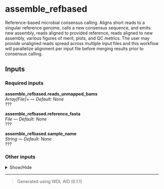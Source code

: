 # assemble_refbased
Reference-based microbial consensus calling. Aligns short reads to a singular reference genome, calls a new consensus sequence, and emits: new assembly, reads aligned to provided reference, reads aligned to new assembly, various figures of merit, plots, and QC metrics. The user may provide unaligned reads spread across multiple input files and this workflow will parallelize alignment per input file before merging results prior to consensus calling.

## Inputs


### Required inputs
<p name="assemble_refbased.reads_unmapped_bams">
        <b>assemble_refbased.reads_unmapped_bams</b><br />
        <i>Array[File]+ &mdash; Default: None</i><br />
        ???
</p>
<p name="assemble_refbased.reference_fasta">
        <b>assemble_refbased.reference_fasta</b><br />
        <i>File &mdash; Default: None</i><br />
        ???
</p>
<p name="assemble_refbased.sample_name">
        <b>assemble_refbased.sample_name</b><br />
        <i>String &mdash; Default: None</i><br />
        ???
</p>



### Other inputs
<details>
<summary> Show/Hide </summary>
<p name="assemble_refbased.align_to_ref.aligner">
        <b>assemble_refbased.align_to_ref.aligner</b><br />
        <i>String? &mdash; Default: "novoalign"</i><br />
        ???
</p>
<p name="assemble_refbased.align_to_ref.docker">
        <b>assemble_refbased.align_to_ref.docker</b><br />
        <i>String? &mdash; Default: "quay.io/broadinstitute/viral-core"</i><br />
        ???
</p>
<p name="assemble_refbased.align_to_ref.machine_mem_gb">
        <b>assemble_refbased.align_to_ref.machine_mem_gb</b><br />
        <i>Int? &mdash; Default: None</i><br />
        ???
</p>
<p name="assemble_refbased.align_to_ref.sample_name">
        <b>assemble_refbased.align_to_ref.sample_name</b><br />
        <i>String &mdash; Default: basename(basename(basename(reads_unmapped_bam,".bam"),".taxfilt"),".clean")</i><br />
        ???
</p>
<p name="assemble_refbased.align_to_self.aligner">
        <b>assemble_refbased.align_to_self.aligner</b><br />
        <i>String? &mdash; Default: "novoalign"</i><br />
        ???
</p>
<p name="assemble_refbased.align_to_self.docker">
        <b>assemble_refbased.align_to_self.docker</b><br />
        <i>String? &mdash; Default: "quay.io/broadinstitute/viral-core"</i><br />
        ???
</p>
<p name="assemble_refbased.align_to_self.machine_mem_gb">
        <b>assemble_refbased.align_to_self.machine_mem_gb</b><br />
        <i>Int? &mdash; Default: None</i><br />
        ???
</p>
<p name="assemble_refbased.align_to_self.sample_name">
        <b>assemble_refbased.align_to_self.sample_name</b><br />
        <i>String &mdash; Default: basename(basename(basename(reads_unmapped_bam,".bam"),".taxfilt"),".clean")</i><br />
        ???
</p>
<p name="assemble_refbased.call_consensus.docker">
        <b>assemble_refbased.call_consensus.docker</b><br />
        <i>String? &mdash; Default: "quay.io/broadinstitute/viral-assemble"</i><br />
        ???
</p>
<p name="assemble_refbased.call_consensus.machine_mem_gb">
        <b>assemble_refbased.call_consensus.machine_mem_gb</b><br />
        <i>Int? &mdash; Default: None</i><br />
        ???
</p>
<p name="assemble_refbased.call_consensus.major_cutoff">
        <b>assemble_refbased.call_consensus.major_cutoff</b><br />
        <i>Float? &mdash; Default: 0.5</i><br />
        ???
</p>
<p name="assemble_refbased.call_consensus.mark_duplicates">
        <b>assemble_refbased.call_consensus.mark_duplicates</b><br />
        <i>Boolean? &mdash; Default: false</i><br />
        ???
</p>
<p name="assemble_refbased.call_consensus.min_coverage">
        <b>assemble_refbased.call_consensus.min_coverage</b><br />
        <i>Int? &mdash; Default: 2</i><br />
        ???
</p>
<p name="assemble_refbased.ivar_trim.bam_basename">
        <b>assemble_refbased.ivar_trim.bam_basename</b><br />
        <i>String &mdash; Default: basename(aligned_bam,".bam")</i><br />
        ???
</p>
<p name="assemble_refbased.ivar_trim.docker">
        <b>assemble_refbased.ivar_trim.docker</b><br />
        <i>String? &mdash; Default: "andersenlabapps/ivar:1.2.1"</i><br />
        ???
</p>
<p name="assemble_refbased.ivar_trim.machine_mem_gb">
        <b>assemble_refbased.ivar_trim.machine_mem_gb</b><br />
        <i>Int? &mdash; Default: None</i><br />
        ???
</p>
<p name="assemble_refbased.ivar_trim.min_keep_length">
        <b>assemble_refbased.ivar_trim.min_keep_length</b><br />
        <i>Int? &mdash; Default: None</i><br />
        ???
</p>
<p name="assemble_refbased.ivar_trim.min_quality">
        <b>assemble_refbased.ivar_trim.min_quality</b><br />
        <i>Int? &mdash; Default: None</i><br />
        ???
</p>
<p name="assemble_refbased.ivar_trim.sliding_window">
        <b>assemble_refbased.ivar_trim.sliding_window</b><br />
        <i>Int? &mdash; Default: None</i><br />
        ???
</p>
<p name="assemble_refbased.merge_align_to_ref.docker">
        <b>assemble_refbased.merge_align_to_ref.docker</b><br />
        <i>String? &mdash; Default: "quay.io/broadinstitute/viral-core"</i><br />
        ???
</p>
<p name="assemble_refbased.merge_align_to_ref.machine_mem_gb">
        <b>assemble_refbased.merge_align_to_ref.machine_mem_gb</b><br />
        <i>Int? &mdash; Default: None</i><br />
        ???
</p>
<p name="assemble_refbased.merge_align_to_ref.reheader_table">
        <b>assemble_refbased.merge_align_to_ref.reheader_table</b><br />
        <i>File? &mdash; Default: None</i><br />
        ???
</p>
<p name="assemble_refbased.merge_align_to_self.docker">
        <b>assemble_refbased.merge_align_to_self.docker</b><br />
        <i>String? &mdash; Default: "quay.io/broadinstitute/viral-core"</i><br />
        ???
</p>
<p name="assemble_refbased.merge_align_to_self.machine_mem_gb">
        <b>assemble_refbased.merge_align_to_self.machine_mem_gb</b><br />
        <i>Int? &mdash; Default: None</i><br />
        ???
</p>
<p name="assemble_refbased.merge_align_to_self.reheader_table">
        <b>assemble_refbased.merge_align_to_self.reheader_table</b><br />
        <i>File? &mdash; Default: None</i><br />
        ???
</p>
<p name="assemble_refbased.multiqc_align_to_ref.comment">
        <b>assemble_refbased.multiqc_align_to_ref.comment</b><br />
        <i>String? &mdash; Default: None</i><br />
        ???
</p>
<p name="assemble_refbased.multiqc_align_to_ref.config">
        <b>assemble_refbased.multiqc_align_to_ref.config</b><br />
        <i>File? &mdash; Default: None</i><br />
        ???
</p>
<p name="assemble_refbased.multiqc_align_to_ref.config_yaml">
        <b>assemble_refbased.multiqc_align_to_ref.config_yaml</b><br />
        <i>String? &mdash; Default: None</i><br />
        ???
</p>
<p name="assemble_refbased.multiqc_align_to_ref.data_dir">
        <b>assemble_refbased.multiqc_align_to_ref.data_dir</b><br />
        <i>Boolean &mdash; Default: false</i><br />
        ???
</p>
<p name="assemble_refbased.multiqc_align_to_ref.dirs">
        <b>assemble_refbased.multiqc_align_to_ref.dirs</b><br />
        <i>Boolean &mdash; Default: false</i><br />
        ???
</p>
<p name="assemble_refbased.multiqc_align_to_ref.dirs_depth">
        <b>assemble_refbased.multiqc_align_to_ref.dirs_depth</b><br />
        <i>Int? &mdash; Default: None</i><br />
        ???
</p>
<p name="assemble_refbased.multiqc_align_to_ref.docker">
        <b>assemble_refbased.multiqc_align_to_ref.docker</b><br />
        <i>String &mdash; Default: "ewels/multiqc:latest"</i><br />
        ???
</p>
<p name="assemble_refbased.multiqc_align_to_ref.exclude_modules">
        <b>assemble_refbased.multiqc_align_to_ref.exclude_modules</b><br />
        <i>Array[String]+? &mdash; Default: None</i><br />
        ???
</p>
<p name="assemble_refbased.multiqc_align_to_ref.export">
        <b>assemble_refbased.multiqc_align_to_ref.export</b><br />
        <i>Boolean &mdash; Default: false</i><br />
        ???
</p>
<p name="assemble_refbased.multiqc_align_to_ref.file_name">
        <b>assemble_refbased.multiqc_align_to_ref.file_name</b><br />
        <i>String? &mdash; Default: None</i><br />
        ???
</p>
<p name="assemble_refbased.multiqc_align_to_ref.file_with_list_of_input_paths">
        <b>assemble_refbased.multiqc_align_to_ref.file_with_list_of_input_paths</b><br />
        <i>File? &mdash; Default: None</i><br />
        ???
</p>
<p name="assemble_refbased.multiqc_align_to_ref.flat">
        <b>assemble_refbased.multiqc_align_to_ref.flat</b><br />
        <i>Boolean &mdash; Default: false</i><br />
        ???
</p>
<p name="assemble_refbased.multiqc_align_to_ref.force">
        <b>assemble_refbased.multiqc_align_to_ref.force</b><br />
        <i>Boolean &mdash; Default: false</i><br />
        ???
</p>
<p name="assemble_refbased.multiqc_align_to_ref.full_names">
        <b>assemble_refbased.multiqc_align_to_ref.full_names</b><br />
        <i>Boolean &mdash; Default: false</i><br />
        ???
</p>
<p name="assemble_refbased.multiqc_align_to_ref.ignore_analysis_files">
        <b>assemble_refbased.multiqc_align_to_ref.ignore_analysis_files</b><br />
        <i>String? &mdash; Default: None</i><br />
        ???
</p>
<p name="assemble_refbased.multiqc_align_to_ref.ignore_sample_names">
        <b>assemble_refbased.multiqc_align_to_ref.ignore_sample_names</b><br />
        <i>String? &mdash; Default: None</i><br />
        ???
</p>
<p name="assemble_refbased.multiqc_align_to_ref.input_directory">
        <b>assemble_refbased.multiqc_align_to_ref.input_directory</b><br />
        <i>String &mdash; Default: "multiqc-input"</i><br />
        ???
</p>
<p name="assemble_refbased.multiqc_align_to_ref.interactive">
        <b>assemble_refbased.multiqc_align_to_ref.interactive</b><br />
        <i>Boolean &mdash; Default: true</i><br />
        ???
</p>
<p name="assemble_refbased.multiqc_align_to_ref.lint">
        <b>assemble_refbased.multiqc_align_to_ref.lint</b><br />
        <i>Boolean &mdash; Default: false</i><br />
        ???
</p>
<p name="assemble_refbased.multiqc_align_to_ref.machine_mem_gb">
        <b>assemble_refbased.multiqc_align_to_ref.machine_mem_gb</b><br />
        <i>Int? &mdash; Default: None</i><br />
        ???
</p>
<p name="assemble_refbased.multiqc_align_to_ref.megaQC_upload">
        <b>assemble_refbased.multiqc_align_to_ref.megaQC_upload</b><br />
        <i>Boolean &mdash; Default: false</i><br />
        ???
</p>
<p name="assemble_refbased.multiqc_align_to_ref.module_to_use">
        <b>assemble_refbased.multiqc_align_to_ref.module_to_use</b><br />
        <i>Array[String]+? &mdash; Default: None</i><br />
        ???
</p>
<p name="assemble_refbased.multiqc_align_to_ref.no_data_dir">
        <b>assemble_refbased.multiqc_align_to_ref.no_data_dir</b><br />
        <i>Boolean &mdash; Default: false</i><br />
        ???
</p>
<p name="assemble_refbased.multiqc_align_to_ref.out_dir">
        <b>assemble_refbased.multiqc_align_to_ref.out_dir</b><br />
        <i>String &mdash; Default: "./multiqc-output"</i><br />
        ???
</p>
<p name="assemble_refbased.multiqc_align_to_ref.output_data_format">
        <b>assemble_refbased.multiqc_align_to_ref.output_data_format</b><br />
        <i>String? &mdash; Default: None</i><br />
        ???
</p>
<p name="assemble_refbased.multiqc_align_to_ref.pdf">
        <b>assemble_refbased.multiqc_align_to_ref.pdf</b><br />
        <i>Boolean &mdash; Default: false</i><br />
        ???
</p>
<p name="assemble_refbased.multiqc_align_to_ref.report_filename">
        <b>assemble_refbased.multiqc_align_to_ref.report_filename</b><br />
        <i>String &mdash; Default: if defined(file_name) then basename(select_first([file_name]),".html") else "multiqc"</i><br />
        ???
</p>
<p name="assemble_refbased.multiqc_align_to_ref.sample_names">
        <b>assemble_refbased.multiqc_align_to_ref.sample_names</b><br />
        <i>File? &mdash; Default: None</i><br />
        ???
</p>
<p name="assemble_refbased.multiqc_align_to_ref.tag">
        <b>assemble_refbased.multiqc_align_to_ref.tag</b><br />
        <i>String? &mdash; Default: None</i><br />
        ???
</p>
<p name="assemble_refbased.multiqc_align_to_ref.template">
        <b>assemble_refbased.multiqc_align_to_ref.template</b><br />
        <i>String? &mdash; Default: None</i><br />
        ???
</p>
<p name="assemble_refbased.multiqc_align_to_ref.title">
        <b>assemble_refbased.multiqc_align_to_ref.title</b><br />
        <i>String? &mdash; Default: None</i><br />
        ???
</p>
<p name="assemble_refbased.multiqc_align_to_ref.zip_data_dir">
        <b>assemble_refbased.multiqc_align_to_ref.zip_data_dir</b><br />
        <i>Boolean &mdash; Default: false</i><br />
        ???
</p>
<p name="assemble_refbased.novocraft_license">
        <b>assemble_refbased.novocraft_license</b><br />
        <i>File? &mdash; Default: None</i><br />
        ???
</p>
<p name="assemble_refbased.plot_ref_coverage.bin_large_plots">
        <b>assemble_refbased.plot_ref_coverage.bin_large_plots</b><br />
        <i>Boolean? &mdash; Default: false</i><br />
        ???
</p>
<p name="assemble_refbased.plot_ref_coverage.binning_summary_statistic">
        <b>assemble_refbased.plot_ref_coverage.binning_summary_statistic</b><br />
        <i>String? &mdash; Default: "max"</i><br />
        ???
</p>
<p name="assemble_refbased.plot_ref_coverage.docker">
        <b>assemble_refbased.plot_ref_coverage.docker</b><br />
        <i>String? &mdash; Default: "quay.io/broadinstitute/viral-core"</i><br />
        ???
</p>
<p name="assemble_refbased.plot_ref_coverage.machine_mem_gb">
        <b>assemble_refbased.plot_ref_coverage.machine_mem_gb</b><br />
        <i>Int? &mdash; Default: None</i><br />
        ???
</p>
<p name="assemble_refbased.plot_ref_coverage.plot_only_non_duplicates">
        <b>assemble_refbased.plot_ref_coverage.plot_only_non_duplicates</b><br />
        <i>Boolean? &mdash; Default: false</i><br />
        ???
</p>
<p name="assemble_refbased.plot_ref_coverage.skip_mark_dupes">
        <b>assemble_refbased.plot_ref_coverage.skip_mark_dupes</b><br />
        <i>Boolean? &mdash; Default: false</i><br />
        ???
</p>
<p name="assemble_refbased.plot_self_coverage.bin_large_plots">
        <b>assemble_refbased.plot_self_coverage.bin_large_plots</b><br />
        <i>Boolean? &mdash; Default: false</i><br />
        ???
</p>
<p name="assemble_refbased.plot_self_coverage.binning_summary_statistic">
        <b>assemble_refbased.plot_self_coverage.binning_summary_statistic</b><br />
        <i>String? &mdash; Default: "max"</i><br />
        ???
</p>
<p name="assemble_refbased.plot_self_coverage.docker">
        <b>assemble_refbased.plot_self_coverage.docker</b><br />
        <i>String? &mdash; Default: "quay.io/broadinstitute/viral-core"</i><br />
        ???
</p>
<p name="assemble_refbased.plot_self_coverage.machine_mem_gb">
        <b>assemble_refbased.plot_self_coverage.machine_mem_gb</b><br />
        <i>Int? &mdash; Default: None</i><br />
        ???
</p>
<p name="assemble_refbased.plot_self_coverage.plot_only_non_duplicates">
        <b>assemble_refbased.plot_self_coverage.plot_only_non_duplicates</b><br />
        <i>Boolean? &mdash; Default: false</i><br />
        ???
</p>
<p name="assemble_refbased.plot_self_coverage.skip_mark_dupes">
        <b>assemble_refbased.plot_self_coverage.skip_mark_dupes</b><br />
        <i>Boolean? &mdash; Default: false</i><br />
        ???
</p>
<p name="assemble_refbased.skip_mark_dupes">
        <b>assemble_refbased.skip_mark_dupes</b><br />
        <i>Boolean? &mdash; Default: false</i><br />
        ???
</p>
<p name="assemble_refbased.trim_coords_bed">
        <b>assemble_refbased.trim_coords_bed</b><br />
        <i>File? &mdash; Default: None</i><br />
        ???
</p>
</details>






<hr />

> Generated using WDL AID (0.1.1)
